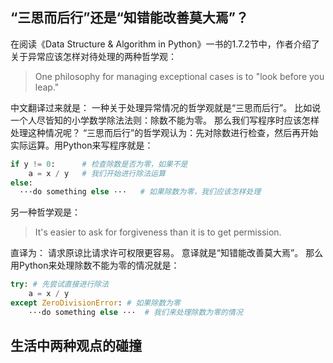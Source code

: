 ## “三思而后行”还是“知错能改善莫大焉”？
在阅读《Data Structure & Algorithm in Python》一书的1.7.2节中，作者介绍了关于异常应该怎样对待处理的两种哲学观：
> One philosophy for managing exceptional cases is to "look before you leap."

中文翻译过来就是： 一种关于处理异常情况的哲学观就是“三思而后行”。 比如说 一个人尽皆知的小学数学除法法则：除数不能为零。
那么我们写程序时应该怎样处理这种情况呢？
“三思而后行”的哲学观认为：先对除数进行检查，然后再开始实际运算。用Python来写程序就是：
```Python
if y != 0:      # 检查除数是否为零，如果不是
    a = x / y   # 我们开始进行除法运算
else:
  ···do something else ···   # 如果除数为零，我们应该怎样处理
```

另一种哲学观是：
> It's easier to ask for forgiveness than it is to get permission.

直译为： 请求原谅比请求许可权限更容易。 意译就是“知错能改善莫大焉”。
那么用Python来处理除数不能为零的情况就是：
```Python
try: # 先尝试直接进行除法
    a = x / y
except ZeroDivisionError: # 如果除数为零
    ···do something else ···  # 我们来处理除数为零的情况
```

## 生活中两种观点的碰撞


